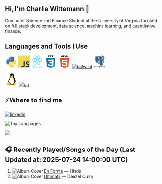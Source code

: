 ## Hi, I'm Charlie Wittemann 🤙

Computer Science and Finance Student at the University of Virginia focused on full stack development, data science, machine learning, and quantitative finance. 

<!--
**charleswittemann23/charleswittemann23** is a ✨ _special_ ✨ repository because its `README.md` (this file) appears on your GitHub profile.

Here are some ideas to get you started:

- 🔭 I’m currently working on ...
- 🌱 I’m currently learning ...
- 👯 I’m looking to collaborate on ...
- 🤔 I’m looking for help with ...
- 💬 Ask me about ...
- 📫 How to reach me: ...
- 😄 Pronouns: ...
- ⚡ Fun fact: ...

- To do: add spotify web-player/listening to now
-->

<h2> Languages and Tools I Use</h2>

<p><a target="_blank" href="https://raw.githubusercontent.com/devicons/devicon/master/icons/python/python-original.svg" style="display: inline-block;"><img src="https://raw.githubusercontent.com/devicons/devicon/master/icons/python/python-original.svg" alt="python" width="42" height="42" /></a><a target="_blank" href="https://raw.githubusercontent.com/devicons/devicon/master/icons/javascript/javascript-original.svg" style="display: inline-block;"><img src="https://raw.githubusercontent.com/devicons/devicon/master/icons/javascript/javascript-original.svg" alt="javascript" width="42" height="42" /></a><a target="_blank" href="https://raw.githubusercontent.com/devicons/devicon/master/icons/react/react-original-wordmark.svg" style="display: inline-block;"><img src="https://raw.githubusercontent.com/devicons/devicon/master/icons/react/react-original-wordmark.svg" alt="react" width="42" height="42" /></a>
<a target="_blank" href="https://raw.githubusercontent.com/devicons/devicon/master/icons/css3/css3-original-wordmark.svg" style="display: inline-block;"><img src="https://raw.githubusercontent.com/devicons/devicon/master/icons/css3/css3-original-wordmark.svg" alt="css3" width="42" height="42" /></a>
<a target="_blank" href="https://raw.githubusercontent.com/devicons/devicon/master/icons/html5/html5-original-wordmark.svg" style="display: inline-block;"><img src="https://raw.githubusercontent.com/devicons/devicon/master/icons/html5/html5-original-wordmark.svg" alt="html5" width="42" height="42" /></a>
<a target="_blank" href="https://www.vectorlogo.zone/logos/tailwindcss/tailwindcss-icon.svg" style="display: inline-block;"><img src="https://www.vectorlogo.zone/logos/tailwindcss/tailwindcss-icon.svg" alt="tailwind" width="42" height="42" /></a>
<a target="_blank" href="https://raw.githubusercontent.com/devicons/devicon/master/icons/postgresql/postgresql-original-wordmark.svg" style="display: inline-block;"><img src="https://raw.githubusercontent.com/devicons/devicon/master/icons/postgresql/postgresql-original-wordmark.svg" alt="postgresql" width="42" height="42" /></a>

<a target="_blank" href="https://raw.githubusercontent.com/devicons/devicon/master/icons/linux/linux-original.svg" style="display: inline-block;"><img src="https://raw.githubusercontent.com/devicons/devicon/master/icons/linux/linux-original.svg" alt="linux" width="42" height="42" /></a>
<a target="_blank" href="https://www.vectorlogo.zone/logos/git-scm/git-scm-icon.svg" style="display: inline-block;"><img src="https://www.vectorlogo.zone/logos/git-scm/git-scm-icon.svg" alt="git" width="42" height="42" /></a></p>
<h2>⚡Where to find me</h2>
<p>
<a target="_blank" href="https://www.linkedin.com/in/charleswittemann" style="display: inline-block;"><img src="https://img.shields.io/badge/linkedin-logo?style=for-the-badge&logo=linkedin&logoColor=white&color=%230a77b6" alt="linkedin" /></a></p>


![Top Languages](https://github-readme-stats.vercel.app/api/top-langs?username=charleswittemann23&show_icons=true&locale=en&layout=compact)

![](https://komarev.com/ghpvc/?username=charleswittemann23&color=blue&style=for-the-badge)



## 🎧 Recently Played/Songs of the Day (Last Updated at: 2025-07-24 14:00:00 UTC)

<!--SPOTIFY_START-->
1. <img src="https://i.scdn.co/image/ab67616d000048514af6e6f57f4c80d85611d8bf" alt="Album Cover" width="48" height="48" /> [En Forma](https://open.spotify.com/track/3YULPlrZVxe6T40gUP8E7w) — Hinds
2. <img src="https://i.scdn.co/image/ab67616d00004851b9c31bc080dd46b38bbafce2" alt="Album Cover" width="48" height="48" /> [Ultimate](https://open.spotify.com/track/6R0GRYk2vs2XuBVemYK5YZ) — Denzel Curry
<!--SPOTIFY_END-->
